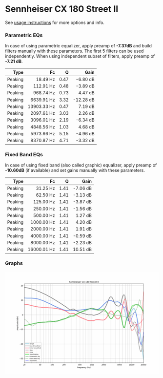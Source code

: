 # Sennheiser CX 180 Street II
See [usage instructions](https://github.com/jaakkopasanen/AutoEq#usage) for more options and info.

### Parametric EQs
In case of using parametric equalizer, apply preamp of **-7.37dB** and build filters manually
with these parameters. The first 5 filters can be used independently.
When using independent subset of filters, apply preamp of **-7.21 dB**.

| Type    | Fc          |    Q | Gain      |
|--------:|------------:|-----:|----------:|
| Peaking | 18.49 Hz    | 0.47 | -6.80 dB  |
| Peaking | 112.91 Hz   | 0.48 | -3.89 dB  |
| Peaking | 968.74 Hz   | 0.73 | 4.47 dB   |
| Peaking | 6639.91 Hz  | 3.32 | -12.28 dB |
| Peaking | 13903.33 Hz | 0.47 | 7.19 dB   |
| Peaking | 2097.61 Hz  | 3.03 | 2.26 dB   |
| Peaking | 3096.01 Hz  | 2.19 | -6.34 dB  |
| Peaking | 4848.56 Hz  | 1.03 | 4.68 dB   |
| Peaking | 5973.66 Hz  | 5.15 | -4.96 dB  |
| Peaking | 8370.87 Hz  | 4.71 | -3.32 dB  |

### Fixed Band EQs
In case of using fixed band (also called graphic) equalizer, apply preamp of **-10.60dB**
(if available) and set gains manually with these parameters.

| Type    | Fc          |    Q | Gain     |
|--------:|------------:|-----:|---------:|
| Peaking | 31.25 Hz    | 1.41 | -7.06 dB |
| Peaking | 62.50 Hz    | 1.41 | -3.13 dB |
| Peaking | 125.00 Hz   | 1.41 | -3.87 dB |
| Peaking | 250.00 Hz   | 1.41 | -1.56 dB |
| Peaking | 500.00 Hz   | 1.41 | 1.27 dB  |
| Peaking | 1000.00 Hz  | 1.41 | 4.20 dB  |
| Peaking | 2000.00 Hz  | 1.41 | 1.91 dB  |
| Peaking | 4000.00 Hz  | 1.41 | -0.59 dB |
| Peaking | 8000.00 Hz  | 1.41 | -2.23 dB |
| Peaking | 16000.01 Hz | 1.41 | 10.51 dB |

### Graphs
![](./Sennheiser%20CX%20180%20Street%20II.png)